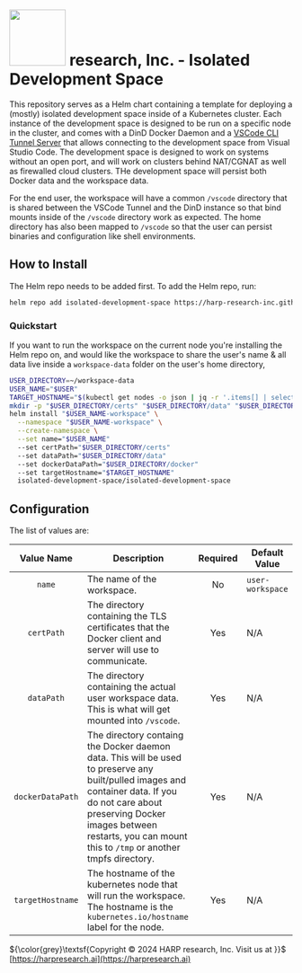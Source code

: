 # <img src="https://static.wixstatic.com/media/355b75_1c4e29d87f1e449cbdfdb2b623ac66ce~mv2.png/v1/fill/w_292,h_72,fp_0.50_0.50,q_85,usm_0.66_1.00_0.01,enc_auto/355b75_1c4e29d87f1e449cbdfdb2b623ac66ce~mv2.png" width="100"> research, Inc. - **Isolated Development Space**

This repository serves as a Helm chart containing a template for deploying a (mostly) isolated development space inside of a Kubernetes cluster. Each instance of the development space is designed to be run on a specific node in the cluster, and comes with a DinD Docker Daemon and a [VSCode CLI Tunnel Server](https://github.com/HARP-research-Inc/vscode-cli-tunnel-docker) that allows connecting to the development space from Visual Studio Code. The development space is designed to work on systems without an open port, and will work on clusters behind NAT/CGNAT as well as firewalled cloud clusters. THe development space will persist both Docker data and the workspace data.

For the end user, the workspace will have a common `/vscode` directory that is shared between the VSCode Tunnel and the DinD instance so that bind mounts inside of the `/vscode` directory work as expected. The home directory has also been mapped to `/vscode` so that the user can persist binaries and configuration like shell environments.

## How to Install

The Helm repo needs to be added first. To add the Helm repo, run:

```bash
helm repo add isolated-development-space https://harp-research-inc.github.io/isolated-development-space/
```

### Quickstart

If you want to run the workspace on the current node you're installing the Helm repo on, and would like the workspace to share the user's name & all data live inside a `workspace-data` folder on the user's home directory,

```bash
USER_DIRECTORY=~/workspace-data
USER_NAME="$USER"
TARGET_HOSTNAME="$(kubectl get nodes -o json | jq -r '.items[] | select(.status.nodeInfo.machineID == "'"$(cat /etc/machine-id)"'") | .metadata.labels["kubernetes.io/hostname"]')"
mkdir -p "$USER_DIRECTORY/certs" "$USER_DIRECTORY/data" "$USER_DIRECTORY/docker"
helm install "$USER_NAME-workspace" \
  --namespace "$USER_NAME-workspace" \
  --create-namespace \
  --set name="$USER_NAME"
  --set certPath="$USER_DIRECTORY/certs"
  --set dataPath="$USER_DIRECTORY/data"
  --set dockerDataPath="$USER_DIRECTORY/docker"
  --set targetHostname="$TARGET_HOSTNAME"
  isolated-development-space/isolated-development-space
```

## Configuration

The list of values are:

|    Value Name    | Description                                                                                                                                                                                                                                           | Required | Default Value    |
|:----------------:|-------------------------------------------------------------------------------------------------------------------------------------------------------------------------------------------------------------------------------------------------------|:--------:|------------------|
|      `name`      | The name of the workspace.                                                                                                                                                                                                                            |    No    | `user-workspace` |
|    `certPath`    | The directory containing the TLS certificates that the Docker client and server will use to communicate.                                                                                                                                              |    Yes   | N/A              |
|    `dataPath`    | The directory containing the actual user workspace data. This is what will get mounted into `/vscode`.                                                                                                                                                |    Yes   | N/A              |
| `dockerDataPath` | The directory containg the Docker daemon data. This will be used to preserve any built/pulled images and container data. If you do not care about preserving Docker images between restarts, you can mount this to `/tmp` or another tmpfs directory. |    Yes   | N/A              |
| `targetHostname` | The hostname of the kubernetes node that will run the workspace. The hostname is the `kubernetes.io/hostname` label for the node.                                                                                                                     |    Yes   | N/A              |

${\color{grey}\textsf{Copyright © 2024 HARP research, Inc. Visit us at }}$ [https://harpresearch.ai](https://harpresearch.ai)
